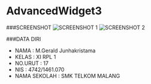 # AdvancedWidget3

###SCREENSHOT
![SCREENSHOT 1](http://s22.postimg.org/wq5zxlv0h/AW3.jpg)
![SCREENSHOT 2](http://s11.postimg.org/4ay4xvgmb/AW3_2.jpg)

###DATA DIRI
- NAMA : M.Gerald Junhakristama
- KELAS : XI RPL 1
- NO.URUT : 17
- NIS : 4742/1461.070
- NAMA SEKOLAH : SMK TELKOM MALANG
